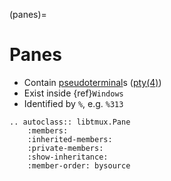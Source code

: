 (panes)=

# Panes

- Contain [pseudoterminal]s ([pty(4)][pty(4)])
- Exist inside {ref}`Windows`
- Identified by `%`, e.g. `%313`

[pseudoterminal]: https://en.wikipedia.org/wiki/Pseudoterminal
[pty(4)]: https://www.freebsd.org/cgi/man.cgi?query=pty&sektion=4

```{eval-rst}
.. autoclass:: libtmux.Pane
    :members:
    :inherited-members:
    :private-members:
    :show-inheritance:
    :member-order: bysource
```
